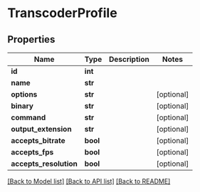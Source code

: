 # TranscoderProfile


## Properties
Name | Type | Description | Notes
------------ | ------------- | ------------- | -------------
**id** | **int** |  | 
**name** | **str** |  | 
**options** | **str** |  | [optional] 
**binary** | **str** |  | [optional] 
**command** | **str** |  | [optional] 
**output_extension** | **str** |  | [optional] 
**accepts_bitrate** | **bool** |  | [optional] 
**accepts_fps** | **bool** |  | [optional] 
**accepts_resolution** | **bool** |  | [optional] 

[[Back to Model list]](../#documentation-for-models) [[Back to API list]](../#documentation-for-api-endpoints) [[Back to README]](../)


